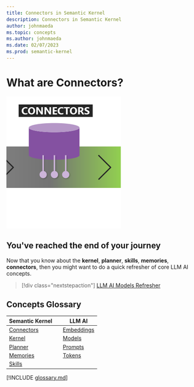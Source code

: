 ```yaml
---
title: Connectors in Semantic Kernel
description: Connectors in Semantic Kernel
author: johnmaeda
ms.topic: concepts
ms.author: johnmaeda
ms.date: 02/07/2023
ms.prod: semantic-kernel
---
```


# What are Connectors?

![](../media/connectors.png)

## You've reached the end of your journey

Now that you know about the **kernel**, **planner**, **skills**, **memories**, **connectors**, then you might want to do a quick refresher of core LLM AI concepts. 

> [!div class="nextstepaction"]
> [LLM AI Models Refresher](models.md)

## Concepts Glossary

| Semantic Kernel | | LLM AI |
|---|---|---|
| [Connectors](connectors) || [Embeddings](embeddings) |
| [Kernel](kernel) || [Models](models) |
| [Planner](planner) || [Prompts](prompts) |
| [Memories](memories) || [Tokens](tokens) |
| [Skills](skills) ||  |

[!INCLUDE [glossary.md](./includes)]